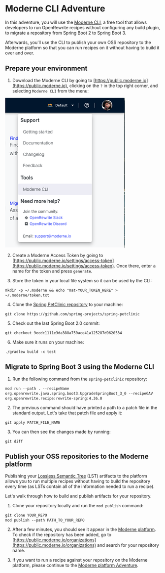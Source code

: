 # Moderne CLI Adventure

In this adventure, you will use the [Moderne
CLI](https://docs.moderne.io/moderne-cli/cli-intro), a free tool that allows
developers to run OpenRewrite recipes without configuring any build plugin, to
migrate a repository from Spring Boot 2 to Spring Boot 3.

Afterwards, you'll use the CLI to publish your own OSS repository to the Moderne
platform so that you can run recipes on it without having to build it over and
over.

## Prepare your environment

1. Download the Moderne CLI by going to
   [https://public.moderne.io](https://public.moderne.io), clicking on the `?`
   in the top right corner, and selecting `Moderne CLI` from the menu:

![context menu](assets/cli-download.png)

2. Create a Moderne Access Token by going to
   [https://public.moderne.io/settings/access-token](https://public.moderne.io/settings/access-token).
   Once there, enter a name for the token and press `generate`.

3. Store the token in your local file system so it can be used by the CLI:

```shell
mkdir -p ~/.moderne && echo "mat-YOUR_TOKEN_HERE" > ~/.moderne/token.txt
```

4. Clone the [Spring PetClinic
   repository](https://github.com/spring-projects/spring-petclinic) to your
   machine:

```shell
git clone https://github.com/spring-projects/spring-petclinic
```

5. Check out the last Spring Boot 2.0 commit:

```
git checkout 9ecdc1111e3da388a750ace41a125287d9620534
```

6. Make sure it runs on your machine:

```shell
./gradlew build -x test
``` 

## Migrate to Spring Boot 3 using the Moderne CLI

1. Run the following command from the `spring-petclinic` repository:

```shell
mod run --path . --recipeName org.openrewrite.java.spring.boot3.UpgradeSpringBoot_3_0 --recipeGAV org.openrewrite.recipe:rewrite-spring:4.36.0
```

2. The previous command should have printed a path to a patch file in the
   standard output. Let's take that patch file and apply it:

```shell
git apply PATCH_FILE_NAME
```

3. You can then see the changes made by running:

```shell
git diff
```

## Publish your OSS repositories to the Moderne platform

Publishing your [Lossless Semantic
Tree](https://docs.moderne.io/concepts/lossless-semantic-trees) (LST) artifacts
to the platform allows you to run multiple recipes without having to build the
repository every time (as LSTs contain all of the information needed to run a
recipe).

Let's walk through how to build and publish artifacts for your repository.

1. Clone your repository locally and run the `mod publish` command:

```shell
git clone YOUR_REPO
mod publish --path PATH_TO_YOUR_REPO
```

2. After a few minutes, you should see it appear in the [Moderne
   platform](https://public.moderne.io/). To check if the repository has been
   added, go to
   [https://public.moderne.io/organizations](https://public.moderne.io/organizations)
   and search for your repository name.

3. If you want to run a recipe against your repository on the Moderne platform,
   please continue to the [Moderne platform
   Adventure](/moderne-platform-adventure/README.md).
